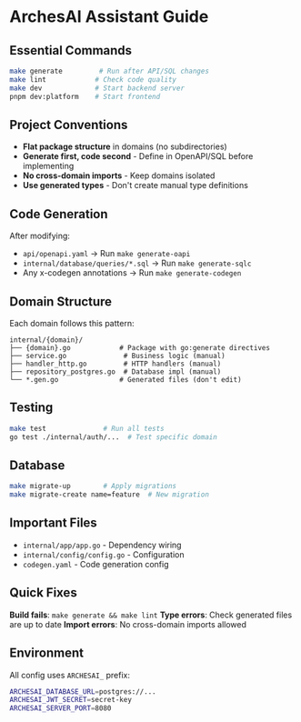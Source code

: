 # ArchesAI Assistant Guide

## Essential Commands

```bash
make generate         # Run after API/SQL changes
make lint            # Check code quality
make dev             # Start backend server
pnpm dev:platform    # Start frontend
```

## Project Conventions

- **Flat package structure** in domains (no subdirectories)
- **Generate first, code second** - Define in OpenAPI/SQL before implementing
- **No cross-domain imports** - Keep domains isolated
- **Use generated types** - Don't create manual type definitions

## Code Generation

After modifying:

- `api/openapi.yaml` → Run `make generate-oapi`
- `internal/database/queries/*.sql` → Run `make generate-sqlc`
- Any x-codegen annotations → Run `make generate-codegen`

## Domain Structure

Each domain follows this pattern:

```
internal/{domain}/
├── {domain}.go            # Package with go:generate directives
├── service.go              # Business logic (manual)
├── handler_http.go         # HTTP handlers (manual)
├── repository_postgres.go  # Database impl (manual)
└── *.gen.go               # Generated files (don't edit)
```

## Testing

```bash
make test              # Run all tests
go test ./internal/auth/...  # Test specific domain
```

## Database

```bash
make migrate-up        # Apply migrations
make migrate-create name=feature  # New migration
```

## Important Files

- `internal/app/app.go` - Dependency wiring
- `internal/config/config.go` - Configuration
- `codegen.yaml` - Code generation config

## Quick Fixes

**Build fails**: `make generate && make lint`
**Type errors**: Check generated files are up to date
**Import errors**: No cross-domain imports allowed

## Environment

All config uses `ARCHESAI_` prefix:

```bash
ARCHESAI_DATABASE_URL=postgres://...
ARCHESAI_JWT_SECRET=secret-key
ARCHESAI_SERVER_PORT=8080
```

